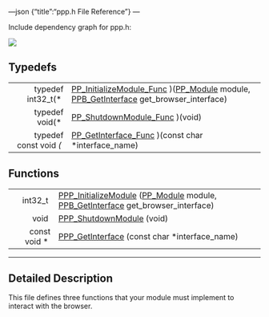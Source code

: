 —json {“title”:“ppp.h File Reference”} —

Include dependency graph for ppp.h:

![](/docs/native-client/pepper_dev/c/ppp_8h__incl.png)

Typedefs
--------

<table><tbody><tr class="odd"><td style="text-align: right;">typedef int32_t(* </td><td><a href="/docs/native-client/pepper_dev/c/group___typedefs#gae33224cdac15cf8596127fe7b5f08325" class="el">PP_InitializeModule_Func</a> )(<a href="/docs/native-client/pepper_dev/c/group___typedefs#gab780dd451cd7f51284cb752edd88f9a0" class="el">PP_Module</a> module, <a href="/docs/native-client/pepper_dev/c/group___typedefs#ga68ad7c927b86e0c29d890603edd33154" class="el">PPB_GetInterface</a> get_browser_interface)</td></tr><tr class="even"><td style="text-align: right;">typedef void(* </td><td><a href="/docs/native-client/pepper_dev/c/group___typedefs#gad2b49167bcbf6c2c895ffb1a61bc720c" class="el">PP_ShutdownModule_Func</a> )(void)</td></tr><tr class="odd"><td style="text-align: right;">typedef const void <em>(</em> </td><td><a href="/docs/native-client/pepper_dev/c/group___typedefs#ga893cfdc559fdf7ae3004816357c3d7e9" class="el">PP_GetInterface_Func</a> )(const char *interface_name)</td></tr></tbody></table>

Functions
---------

<table><tbody><tr class="odd"><td style="text-align: right;">int32_t </td><td><a href="/docs/native-client/pepper_dev/c/group___functions#ga2fc7b396531c19417d8d7171d56da8b6" class="el">PPP_InitializeModule</a> (<a href="/docs/native-client/pepper_dev/c/group___typedefs#gab780dd451cd7f51284cb752edd88f9a0" class="el">PP_Module</a> module, <a href="/docs/native-client/pepper_dev/c/group___typedefs#ga68ad7c927b86e0c29d890603edd33154" class="el">PPB_GetInterface</a> get_browser_interface)</td></tr><tr class="even"><td style="text-align: right;">void </td><td><a href="/docs/native-client/pepper_dev/c/group___functions#gaa3021aba7ddc17a8cecb4bc4f8374e98" class="el">PPP_ShutdownModule</a> (void)</td></tr><tr class="odd"><td style="text-align: right;">const void * </td><td><a href="/docs/native-client/pepper_dev/c/group___functions#ga4127b148b2bd0f3bc2c078dd38cbe4cf" class="el">PPP_GetInterface</a> (const char *interface_name)</td></tr></tbody></table>

------------------------------------------------------------------------

<span id="details" class="anchor" style="margin: 0;"></span>

Detailed Description
--------------------

This file defines three functions that your module must implement to interact with the browser.
